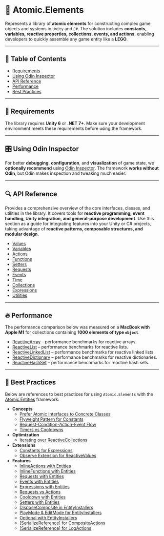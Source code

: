 # 🧩 Atomic.Elements

Represents a library of **atomic elements** for constructing complex game objects and systems in `Unity` and `C#`.
The solution includes **constants, variables, reactive properties, collections, events, and actions**, enabling
developers to quickly assemble any game entity like a **LEGO**.

---

## 📑 Table of Contents

- [Requirements](#-requirements)
- [Using Odin Inspector](#-using-odin-inspector)
- [API Reference](#-api-reference)
- [Performance](#-performance)
- [Best Practices](#-best-practices)

---

## 📝 Requirements

The library requires **Unity 6** or **.NET 7+**. Make sure your development environment meets these requirements
before using the framework.

---

## 🎛 Using Odin Inspector

For better **debugging**, **configuration**, and **visualization** of game state, we **optionally recommend**
using [Odin Inspector](https://assetstore.unity.com/packages/tools/utilities/odin-inspector-and-serializer-89041). The
framework **works without Odin**, but Odin makes inspection and tweaking much easier.

---

## 🔍 API Reference

Provides a comprehensive overview of the core interfaces, classes, and utilities in the library. It
covers tools for **reactive programming, event handling, Unity integration, and general-purpose development**. Use this
section as a guide for integrating features into your Unity or C# projects, taking advantage of **reactive
patterns, composable structures, and modular design**.

- [Values](Values/Manual.md)  <!-- + -->
- [Variables](Variables/Manual.md) <!-- + -->
- [Actions](Actions/Manual.md) <!-- + -->
- [Functions](Functions/Manual.md) <!-- + -->
- [Setters](Setters/Manual.md) <!-- + -->
- [Requests](Requests/Manual.md) <!-- + -->
- [Events](Events/Manual.md) <!-- + -->
- [Time](Time/Manual.md) <!-- + -->
- [Collections](Collections/Manual.md) <!-- + -->
- [Expressions](Expressions/Manual.md) <!-- + -->
- [Utilities](Utils/Manual.md)

---

## 🔥 Performance

The performance comparison below was measured on a **MacBook with Apple M1** for collections containing **1000 elements
of type `object`**.

- [ReactiveArray](Performance/ReactiveArrayPerformance.md) – performance benchmarks for reactive arrays.
- [ReactiveList](Performance/ReactiveListPerformance.md) – performance benchmarks for reactive lists.
- [ReactiveLinkedList](Performance/ReactiveLinkedListPerformance.md) – performance benchmarks for reactive linked
  lists.
- [ReactiveDictionary](Performance/ReactiveDictionaryPerformance.md) – performance benchmarks for reactive
  dictionaries.
- [ReactiveHashSet](Performance/ReactiveHashSetPerformance.md) – performance benchmarks for reactive hash sets.

---

## 📌 Best Practices

Below are references to best practices for using `Atomic.Elements` with the [Atomic.Entities](../Entities/Manual.md)
framework:

- **Concepts**
    - [Prefer Atomic Interfaces to Concrete Classes](../BestPractices/PreferAbstractInterfaces.md)
    - [Flyweight Pattern for Constants](../BestPractices/SharedConstants.md)
    - [Request-Condition-Action-Event Flow](../BestPractices/RequestConditionActionEvent.md)
    - [Timers vs Cooldowns](../BestPractices/ChosingBetweenTimerAndCooldown.md) <!-- + -->
- **Optimization**
    - [Iterating over ReactiveCollections](../BestPractices/IteratingReactiveCollections.md)
- **Extensions**
    - [Constants for Expressions](../BestPractices/UsingConstantsWithAndExpressions.md)
    - [Observe Extension for ReactiveValues](../BestPractices/UsingObserveWithReactiveValues.md)
- **Features**
    - [InlineActions with Entities](../BestPractices/UsingInlineActions.md)
    - [InlineFunctions with Entities](../BestPractices/UsingInlineFunctions.md)
    - [Requests with Entities](../BestPractices/UsingRequests.md)
    - [Events with Entities](../BestPractices/UsingEvents.md)
    - [Expressions with Entities](../BestPractices/UsingExpressions.md)
    - [Requests vs Actions](../BestPractices/RequestsVsActions.md)
    - [Cooldown with Entities](../BestPractices/UsingCooldownInGameMechanics.md)
    - [Setters with Entities](../BestPractices/UsingSetters.md)
    - [DisposeComposite in EntityInstallers](../BestPractices/UsingSubscriptionsWithDisposeComposite.md)
    - [PlayMode & EditMode for EntityInstallers](../BestPractices/UsingUtilsForEntityInstallers.md)
    - [Optional with EntityInstallers](../BestPractices/UsingOptionalWithInstallers.md)
    - [[SerializeReference] for CompositeActions](../BestPractices/UsingSerializeReferenceForCompositeActions.md)
    - [[SerializeReference] for LogActions](../BestPractices/UsingSerializeReferenceForPrintActions.md)
